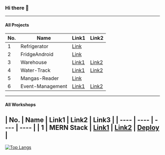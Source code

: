 ### Hi there 👋
---
#### All Projects
| No. | Name | Link1 | Link2 |
| ---- | ---- | ---- | ---- |
| 1 | Refrigerator | [Link](https://github.com/kaweepong-m/Refrigerator) |  |
| 2 | FridgeAndroid | [Link](https://github.com/kaweepong-m/FridgeAndroid) |  |
| 3 | Warehouse | [Link1](https://github.com/thisnat/warehouse-spring) | [Link2](https://github.com/thisnat/warehouse-node) |
| 4 | Water-Track | [Link1](https://github.com/ThanapobChumsri/water-track) | [Link2](https://github.com/kaweepong-m/water-track-server) |
| 5 | Mangas-Reader | [Link](https://github.com/j-heart/Mangas) |  |
| 6 | Event-Management | [Link1](https://github.com/thisnat/event-management) | [Link2](https://github.com/thisnat/event-management-server) |
---
#### All Workshops
| No. | Name | Link1 | Link2 | Link3 |
| ---- | ---- | ---- | ---- |
| 1 | MERN Stack | [Link1](https://github.com/kaweepong-m/cli-mern-workshop) | [Link2](https://github.com/kaweepong-m/api-mern-workshop) |  [Deploy](https://cli-mern-workshop.herokuapp.com/) | 
---
[![Top Langs](https://github-readme-stats.vercel.app/api/top-langs/?username=kaweepong-m&layout=compact)](https://github.com/anuraghazra/github-readme-stats)

<!--
**kaweepong-m/kaweepong-m** is a ✨ _special_ ✨ repository because its `README.md` (this file) appears on your GitHub profile.

Here are some ideas to get you started:

- 🔭 I’m currently working on ...
- 🌱 I’m currently learning ...
- 👯 I’m looking to collaborate on ...
- 🤔 I’m looking for help with ...
- 💬 Ask me about ...
- 📫 How to reach me: ...
- 😄 Pronouns: ...
- ⚡ Fun fact: ...

[Facebook](https://www.facebook.com/borntodev)
| No. | Name | Link |
| ---- | ---- | ---- |
| 1 | Facebook | https://github.com/kaweepong-m/Refrigerator |
| 10 | YouTube | https://www.youtube.com/c/BorntodevTH |
| 100 | Instagram | https://www.instagram.com/borntodev |

-->
